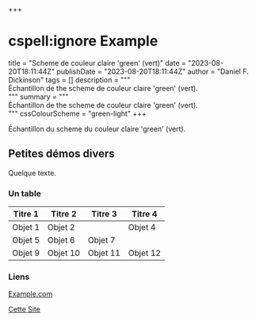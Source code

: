 +++
# cspell:ignore Example
title = "Scheme de couleur claire 'green' (vert)"
date = "2023-08-20T18:11:44Z"
publishDate = "2023-08-20T18:11:44Z"
author = "Daniel F. Dickinson"
tags = []
description = """\
Échantillon de the scheme de couleur claire 'green' (vert).\
"""
summary = """\
Échantillon de the scheme de couleur claire 'green' (vert).\
"""
cssColourScheme = "green-light"
+++

Échantillon du scheme du couleur claire 'green' (vert).

## Petites démos divers

Quelque texte.

### Un table

| Titre 1   | Titre 2   | Titre   3 | Titre   4 |
|-----------|-----------|-----------|-----------|
| Objet 1   | Objet 2   |           |  Objet 4  |
| Objet 5   | Objet 6   | Objet 7   |
| Objet 9   | Objet 10  | Objet 11  | Objet 12  |

### Liens

[Example.com](https://example.com/)

[Cette Site](/)
